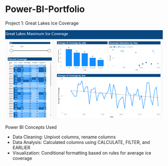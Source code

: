 # Power-BI-Portfolio

Project 1: Great Lakes Ice Coverage

![](https://github.com/jason-paulose/Power-BI-Portfolio/blob/main/Great%20Lakes%20Ice%20Coverage%20-%20Power%20BI%20Desktop.png)

Power BI Concepts Used
- Data Cleaning: Unpivot columns, rename columns
- Data Analysis: Calculated columns using CALCULATE, FILTER, and EARLIER
- Visualization: Conditional formatting based on rules for average ice coverage
